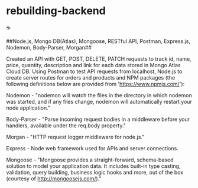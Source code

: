 # rebuilding-backend

:coffee:

##Node.js, Mongo DB(Atlas), Mongoose, RESTful API, Postman, Express.js, Nodemon, Body-Parser, Morgan##


Created an API with GET, POST, DELETE, PATCH requests to track id, name, price, quantity, description and link for each data stored in Mongo Atlas Cloud DB.  Using Postman to test API requests from localhost, Node.js to create server routes for orders and products and NPM packages (the following definitions below are provided from 'https://www.npmjs.com/'):


Nodemon - "nodemon will watch the files in the directory in which nodemon was started, and if any files change, nodemon will automatically restart your node application."

Body-Parser - "Parse incoming request bodies in a middleware before your handlers, available under the req.body property."

Morgan - "HTTP request logger middleware for node.js."

Express - Node web framework used for APIs and server connections.

Mongoose - "Mongoose provides a straight-forward, schema-based solution to model your application data. It includes built-in type casting, validation, query building, business logic hooks and more, out of the box (courtesy of http://mongoosejs.com/)."

